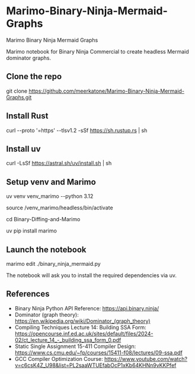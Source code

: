 # Marimo-Binary-Ninja-Mermaid-Graphs
Marimo Binary Ninja Mermaid Graphs

Marimo notebook for Binary Ninja Commercial to create headless Mermaid dominator graphs.

## Clone the repo
git clone https://github.com/meerkatone/Marimo-Binary-Ninja-Mermaid-Graphs.git

## Install Rust
curl --proto '=https' --tlsv1.2 -sSf https://sh.rustup.rs | sh

## Install uv
curl -LsSf https://astral.sh/uv/install.sh | sh

## Setup venv and Marimo
uv venv venv_marimo --python 3.12

source /venv_marimo/headless/bin/activate

cd Binary-Diffing-and-Marimo

uv pip install marimo

## Launch the notebook
marimo edit ./binary_ninja_mermaid.py

The notebook will ask you to install the required dependencies via uv.

## References
- Binary Ninja Python API Reference: https://api.binary.ninja/
- Dominator (graph theory): https://en.wikipedia.org/wiki/Dominator_(graph_theory)
- Compiling Techniques Lecture 14: Building SSA Form: https://opencourse.inf.ed.ac.uk/sites/default/files/2024-02/ct_lecture_14_-_building_ssa_form_0.pdf
- Static Single Assignment 15-411 Compiler Design: https://www.cs.cmu.edu/~fp/courses/15411-f08/lectures/09-ssa.pdf
- GCC Compiler Optimization Course: https://www.youtube.com/watch?v=c6csK4Z_U98&list=PL2saaWTUEfabOcP1xKb64KHNn9vKKPfef
